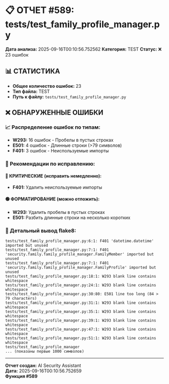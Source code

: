 # 📋 ОТЧЕТ #589: tests/test_family_profile_manager.py

**Дата анализа:** 2025-09-16T00:10:56.752562
**Категория:** TEST
**Статус:** ❌ 23 ошибок

## 📊 СТАТИСТИКА

- **Общее количество ошибок:** 23
- **Тип файла:** TEST
- **Путь к файлу:** `tests/test_family_profile_manager.py`

## ❌ ОБНАРУЖЕННЫЕ ОШИБКИ

### 📈 Распределение ошибок по типам:

- **W293:** 16 ошибок - Пробелы в пустых строках
- **E501:** 4 ошибок - Длинные строки (>79 символов)
- **F401:** 3 ошибок - Неиспользуемые импорты

### 🎯 Рекомендации по исправлению:

#### 🔴 КРИТИЧЕСКИЕ (исправить немедленно):
- **F401:** Удалить неиспользуемые импорты

#### 🟢 ФОРМАТИРОВАНИЕ (можно отложить):
- **W293:** Удалить пробелы в пустых строках
- **E501:** Разбить длинные строки на несколько коротких

### 📝 Детальный вывод flake8:

```
tests/test_family_profile_manager.py:6:1: F401 'datetime.datetime' imported but unused
tests/test_family_profile_manager.py:7:1: F401 'security.family.family_profile_manager.FamilyMember' imported but unused
tests/test_family_profile_manager.py:7:1: F401 'security.family.family_profile_manager.FamilyProfile' imported but unused
tests/test_family_profile_manager.py:18:1: W293 blank line contains whitespace
tests/test_family_profile_manager.py:24:1: W293 blank line contains whitespace
tests/test_family_profile_manager.py:30:80: E501 line too long (84 > 79 characters)
tests/test_family_profile_manager.py:31:1: W293 blank line contains whitespace
tests/test_family_profile_manager.py:35:1: W293 blank line contains whitespace
tests/test_family_profile_manager.py:39:1: W293 blank line contains whitespace
tests/test_family_profile_manager.py:47:1: W293 blank line contains whitespace
tests/test_family_profile_manager.py:51:1: W293 blank line contains whitespace
tests/test_family_profile_manager
... (показаны первые 1000 символов)
```

---
**Отчет создан:** AI Security Assistant  
**Дата:** 2025-09-16T00:10:56.752659  
**Функция #589**
